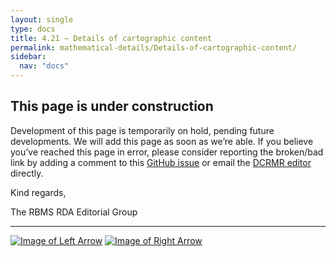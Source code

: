 ```yaml
---
layout: single
type: docs
title: 4.21 — Details of cartographic content
permalink: mathematical-details/Details-of-cartographic-content/
sidebar:
  nav: "docs"
---
```


## This page is under construction

Development of this page is temporarily on hold, pending future developments. We will add this page as soon as we’re able. If you believe you’ve reached this page in error, please consider reporting the broken/bad link by adding a comment to this [GitHub issue](https://github.com/rbms-bsc/DCRMR/issues/26) or email the [DCRMR editor](mailto:dcrm.rda@gmail.com) directly.

Kind regards,

The RBMS RDA Editorial Group

---

[![Image of Left Arrow](https://rbms-bsc.github.io/DCRMR/assets/pictures/navigation/Arrow_Left.png "4 — Mathematical details")](/DCRMR/mathematical-details/) [![Image of Right Arrow](https://rbms-bsc.github.io/DCRMR/assets/pictures/navigation/Arrow_Right.png "5 — Production Publication Distribution Manufacture")](/DCRMR/ppdm/)